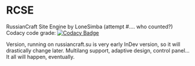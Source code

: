 # RCSE
RussianCraft Site Engine by LoneSimba (attempt #.... who counted?)<br>
Codacy code grade: [![Codacy Badge](https://api.codacy.com/project/badge/Grade/456f2811f6834374887b378749562562)](https://www.codacy.com/app/LoneSimba/RCSE?utm_source=github.com&amp;utm_medium=referral&amp;utm_content=LoneSimba/RCSE&amp;utm_campaign=Badge_Grade)

Version, running on russiancraft.su is very early InDev version, so it will drastically change later. Multilang support, adaptive design, control panel... It all will happen, eventually.
